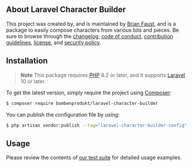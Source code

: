 ## About Laravel Character Builder

This project was created by, and is maintained by [Brian Faust](https://github.com/faustbrian), and is a package to easily compose characters from various bits and pieces. Be sure to browse through the [changelog](CHANGELOG.md), [code of conduct](.github/CODE_OF_CONDUCT.md), [contribution guidelines](.github/CONTRIBUTING.md), [license](LICENSE), and [security policy](.github/SECURITY.md).

## Installation

> **Note**
> This package requires [PHP](https://www.php.net/) 8.2 or later, and it supports [Laravel](https://laravel.com/) 10 or later.

To get the latest version, simply require the project using [Composer](https://getcomposer.org/):

```bash
$ composer require bombenprodukt/laravel-character-builder
```

You can publish the configuration file by using:

```bash
$ php artisan vendor:publish --tag="laravel-character-builder-config"
```

## Usage

Please review the contents of [our test suite](/tests) for detailed usage examples.

